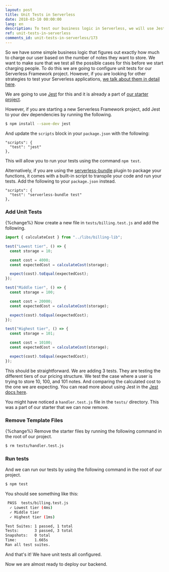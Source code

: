 ```yaml
---
layout: post
title: Unit Tests in Serverless
date: 2018-03-10 00:00:00
lang: en
description: To test our business logic in Serverless, we will use Jest to add unit tests to our project. We can run these tests using the "npm test" command.
ref: unit-tests-in-serverless
comments_id: unit-tests-in-serverless/173
---
```


So we have some simple business logic that figures out exactly how much to charge our user based on the number of notes they want to store. We want to make sure that we test all the possible cases for this before we start charging people. To do this we are going to configure unit tests for our Serverless Framework project. However, if you are looking for other strategies to test your Serverless applications, [we talk about them in detail here](https://seed.run/blog/testing-your-serverless-app).

We are going to use [Jest](https://facebook.github.io/jest/) for this and it is already a part of [our starter project](https://github.com/AnomalyInnovations/serverless-nodejs-starter).

However, if you are starting a new Serverless Framework project, add Jest to your dev dependencies by running the following.

``` bash
$ npm install --save-dev jest
```

And update the `scripts` block in your `package.json` with the following:

```
"scripts": {
  "test": "jest"
},
```

This will allow you to run your tests using the command `npm test`.

Alternatively, if you are using the [serverless-bundle](https://github.com/AnomalyInnovations/serverless-bundle) plugin to package your functions, it comes with a built-in script to transpile your code and run your tests. Add the following to your `package.json` instead.

```
"scripts": {
  "test": "serverless-bundle test"
},
```

### Add Unit Tests

{%change%} Now create a new file in `tests/billing.test.js` and add the following.

``` js
import { calculateCost } from "../libs/billing-lib";

test("Lowest tier", () => {
  const storage = 10;

  const cost = 4000;
  const expectedCost = calculateCost(storage);

  expect(cost).toEqual(expectedCost);
});

test("Middle tier", () => {
  const storage = 100;

  const cost = 20000;
  const expectedCost = calculateCost(storage);

  expect(cost).toEqual(expectedCost);
});

test("Highest tier", () => {
  const storage = 101;

  const cost = 10100;
  const expectedCost = calculateCost(storage);

  expect(cost).toEqual(expectedCost);
});
```

This should be straightforward. We are adding 3 tests. They are testing the different tiers of our pricing structure. We test the case where a user is trying to store 10, 100, and 101 notes. And comparing the calculated cost to the one we are expecting. You can read more about using Jest in the [Jest docs here](https://facebook.github.io/jest/docs/en/getting-started.html). 

You might have noticed a `handler.test.js` file in the `tests/` directory. This was a part of our starter that we can now remove.

### Remove Template Files

{%change%} Remove the starter files by running the following command in the root of our project.

``` bash
$ rm tests/handler.test.js
```

### Run tests

And we can run our tests by using the following command in the root of our project.

``` bash
$ npm test
```

You should see something like this:

``` bash
 PASS  tests/billing.test.js
  ✓ Lowest tier (4ms)
  ✓ Middle tier
  ✓ Highest tier (1ms)

Test Suites: 1 passed, 1 total
Tests:       3 passed, 3 total
Snapshots:   0 total
Time:        1.665s
Ran all test suites.
```

And that's it! We have unit tests all configured.

Now we are almost ready to deploy our backend.
